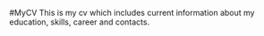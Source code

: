 #MyCV
This is my cv which includes current information about my education, skills, career and contacts.
